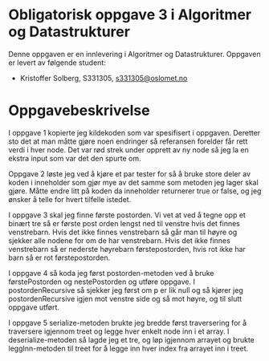 # Obligatorisk oppgave 3 i Algoritmer og Datastrukturer

Denne oppgaven er en innlevering i Algoritmer og Datastrukturer. 
Oppgaven er levert av følgende student:
* Kristoffer Solberg, S331305, s331305@oslomet.no


# Oppgavebeskrivelse

I oppgave 1 kopierte jeg kildekoden som var spesifisert i oppgaven. Deretter sto det at man måtte gjøre noen endringer
så referansen forelder får rett verdi i hver node. Det var rød strek under opprett av ny node så jeg la en ekstra input
som var det den spurte om.

Oppgave 2 løste jeg ved å kjøre et par tester for så å bruke store deler av koden i inneholder som gjør mye av det
samme som metoden jeg lager skal gjøre. Måtte endre litt på koden da inneholder returnerer true or false, og jeg ønsker
å telle for hvert tilfelle istedet.

I oppgave 3 skal jeg finne første postorden. Vi vet at ved å tegne opp et binært tre så er første post orden lengst ned
til venstre hvis det  finnes venstrebarn. Hvis det ikke finnes venstrebarn så går man til høyre og sjekker alle nodene
for om de har venstrebarn. Hvis det ikke finnes venstrebarn så er nederste høyrebarn førstepostorden, hvis rot ikke har
barn så er rot førstepostorden. 

I oppgave 4 så koda jeg først postorden-metoden ved å bruke førstePostorden og nestePostorden og utføre oppgave.
I postordenRecursive så sjekker jeg først om p er lik null og så kjører jeg postordenRecursive igjen mot venstre side 
og så mot høyre, og til slutt oppgave utført. 

I oppgave 5 serialize-metoden brukte jeg bredde først traversering for å traversere igjennom treet og legge hver enkelt
node inn i et array. I deserialize-metoden så lagde jeg et tre, og løp igjennom arrayet og brukte leggInn-metoden til
treet for å legge inn hver index fra arrayet inn i treet. 

